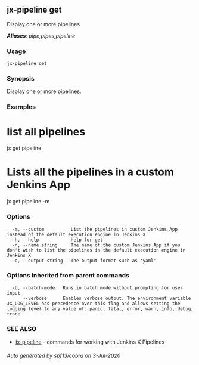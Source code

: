 ## jx-pipeline get

Display one or more pipelines

***Aliases**: pipe,pipes,pipeline*

### Usage

```
jx-pipeline get
```

### Synopsis

Display one or more pipelines.

### Examples

  # list all pipelines
  jx get pipeline
  
  # Lists all the pipelines in a custom Jenkins App
  jx get pipeline -m

### Options

```
  -m, --custom          List the pipelines in custom Jenkins App instead of the default execution engine in Jenkins X
  -h, --help            help for get
  -n, --name string     The name of the custom Jenkins App if you don't wish to list the pipelines in the default execution engine in Jenkins X
  -o, --output string   The output format such as 'yaml'
```

### Options inherited from parent commands

```
  -b, --batch-mode   Runs in batch mode without prompting for user input
      --verbose      Enables verbose output. The environment variable JX_LOG_LEVEL has precedence over this flag and allows setting the logging level to any value of: panic, fatal, error, warn, info, debug, trace
```

### SEE ALSO

* [jx-pipeline](jx-pipeline.md)	 - commands for working with Jenkins X Pipelines

###### Auto generated by spf13/cobra on 3-Jul-2020
